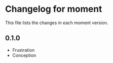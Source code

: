 Changelog for moment
====================

This file lists the changes in each moment version.

0.1.0
-----

- Frustration
- Conception

